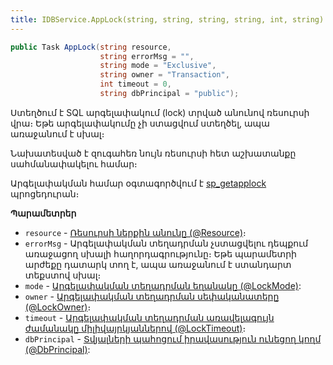 ```yaml
---
title: IDBService.AppLock(string, string, string, string, int, string) մեթոդ
---
```


```c#
public Task AppLock(string resource, 
                    string errorMsg = "", 
                    string mode = "Exclusive", 
                    string owner = "Transaction", 
                    int timeout = 0, 
                    string dbPrincipal = "public");
```

Ստեղծում է SQL արգելափակում (lock) տրված անունով ռեսուրսի վրա։
Եթե արգելափակումը չի ստացվում ստեղծել, ապա առաջանում է սխալ։

Նախատեսված է զուգահեռ նույն ռեսուրսի հետ աշխատանքը սահմանափակելու համար։

Արգելափակման համար օգտագործվում է [sp_getapplock](https://learn.microsoft.com/en-us/sql/relational-databases/system-stored-procedures/sp-getapplock-transact-sql) պրոցեդուրան։

**Պարամետրեր**
* `resource` - [Ռեսուրսի ներքին անունը (@Resource)](https://learn.microsoft.com/en-us/sql/relational-databases/system-stored-procedures/sp-getapplock-transact-sql#----nresource)։
* `errorMsg` - Արգելափակման տեղադրման չստացվելու դեպքում առաջացող սխալի հաղորդագրությունը։ 
  Եթե պարամետրի արժեքը դատարկ տող է, ապա առաջանում է ստանդարտ տեքստով սխալ։
* `mode` - [Արգելափակման տեղադրման եղանակը (@LockMode)](https://learn.microsoft.com/en-us/sql/relational-databases/system-stored-procedures/sp-getapplock-transact-sql#----lockmode): 
* `owner` - [Արգելափակման տեղադրման սեփականատերը (@LockOwner)](https://learn.microsoft.com/en-us/sql/relational-databases/system-stored-procedures/sp-getapplock-transact-sql#----lockowner)։ 
* `timeout` - [Արգելափակման տեղադրման առավելագույն ժամանակը միլիվայրկյաններով (@LockTimeout)](https://learn.microsoft.com/en-us/sql/relational-databases/system-stored-procedures/sp-getapplock-transact-sql#----locktimeout)։ 
* `dbPrincipal` - [Տվյալների պահոցում իրավասություն ունեցող կողմ (@DbPrincipal)](https://learn.microsoft.com/en-us/sql/relational-databases/system-stored-procedures/sp-getapplock-transact-sql#----ndbprincipal):